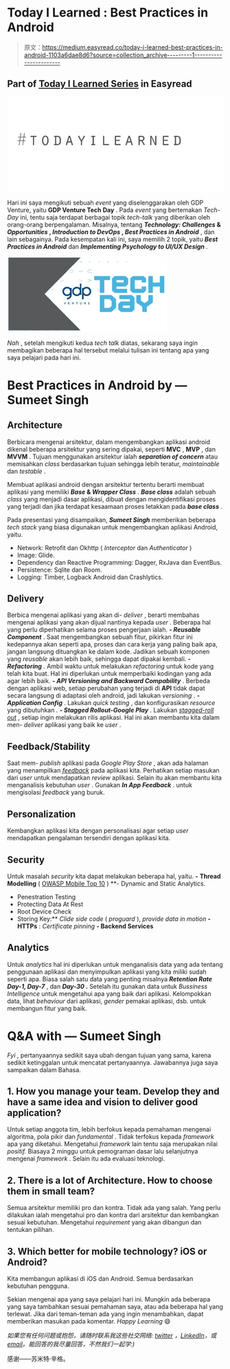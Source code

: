 # Today I Learned : Best Practices in Android

> 原文：<https://medium.easyread.co/today-i-learned-best-practices-in-android-1103a6dae8d6?source=collection_archive---------1----------------------->

## Part of [Today I Learned Series](https://medium.com/easyread/today-i-learned/home) in Easyread

![](img/20759d4d6177967a3472952abb281ea2.png)

Hari ini saya mengikuti sebuah *event* yang diselenggarakan oleh GDP Venture, yaitu **GDP Venture Tech Day** . Pada *event* yang bertemakan *Tech-Day* ini, tentu saja terdapat berbagai topik *tech-talk* yang diberikan oleh orang-orang berpengalaman. Misalnya, tentang ***Technology: Challenges* & *Opportunities* , *Introduction to DevOps* , *Best Practices in Android*** , dan lain sebagainya. Pada kesempatan kali ini, saya memilih 2 topik, yaitu ***Best Practices in Android*** dan ***Implementing Psychology to UI/UX Design*** *.*

![](img/e9cccb51e8de1f4b467e9022b7c1fcf0.png)

*Nah* , setelah mengikuti kedua *tech talk* diatas, sekarang saya ingin membagikan beberapa hal tersebut melalui tulisan ini tentang apa yang saya pelajari pada hari ini.

# Best Practices in Android by — Sumeet Singh

## Architecture

Berbicara mengenai arsitektur, dalam mengembangkan aplikasi android dikenal beberapa arsitektur yang sering dipakai, seperti **MVC** , **MVP** , dan **MVVM** . Tujuan menggunakan arsitektur ialah ***separation of* *concern*** atau memisahkan *class* berdasarkan tujuan sehingga lebih teratur, *maintainable* dan *testable* .

Membuat aplikasi android dengan arsitektur tertentu berarti membuat aplikasi yang memiliki ***Base* & *Wrapper Class*** . ***Base class*** adalah sebuah *class* yang menjadi dasar aplikasi, dibuat dengan mengidentifikasi proses yang terjadi dan jika terdapat kesaamaan proses letakkan pada ***base class*** .

Pada presentasi yang disampaikan, ***Sumeet Singh*** memberikan beberapa *tech stack* yang biasa digunakan untuk mengembangkan aplikasi Android, yaitu.
- Network: Retrofit dan Okhttp ( *Interceptor* dan *Authenticator* )
- Image: Glide.
- Dependency dan Reactive Programming: Dagger, RxJava dan EventBus.
- Persistence: Sqlite dan Room.
- Logging: Timber, Logback Android dan Crashlytics.

## Delivery

Berbica mengenai aplikasi yang akan di- *deliver* , berarti membahas mengenai aplikasi yang akan dijual nantinya kepada *user* . Beberapa hal yang perlu diperhatikan selama proses pengerjaan ialah.
**- *Reusable Component*** . Saat mengembangkan sebuah fitur, pikirkan fitur ini kedepannya akan seperti apa, proses dan cara kerja yang paling baik apa, jangan langsung dituangkan ke dalam kode. Jadikan sebuah komponen yang *reusable* akan lebih baik, sehingga dapat dipakai kembali.
**- *Refactoring*** *.* Ambil waktu untuk melakukan *refactoring* untuk kode yang telah kita buat. Hal ini diperlukan untuk memperbaiki kodingan yang ada agar lebih baik.
**- *API Versioning and Backward Compability*** . Berbeda dengan aplikasi web, setiap perubahan yang terjadi di **API** tidak dapat secara langsung di adaptasi oleh android, jadi lakukan *versioning* .
**- *Application Config*** . Lakukan *quick testing* , dan konfigurasikan *resource* yang dibutuhkan *.* ***- Stagged Rollout-Google Play*** . Lakukan [*stagged-roll out*](https://support.google.com/googleplay/android-developer/answer/6346149?hl=en) , setiap ingin melakukan rilis aplikasi. Hal ini akan membantu kita dalam men- *deliver* aplikasi yang baik ke *user* .

## Feedback/Stability

Saat mem- *publish* aplikasi pada *Google Play Store* , akan ada halaman yang menampilkan [*feedback*](https://blog.pairworking.com/what-are-the-common-challenges-faced-by-mobile-developers-2f2ff81ad29b) pada aplikasi kita. Perhatikan setiap masukan dari *user* untuk mendapatkan *review* aplikasi. Selain itu akan membantu kita menganalisis kebutuhan *user* . Gunakan ***In App Feedback*** . untuk mengisolasi *feedback* yang buruk.

## Personalization

Kembangkan aplikasi kita dengan personalisasi agar setiap *user* mendapatkan pengalaman tersendiri dengan aplikasi kita.

## **Security**

Untuk masalah *security* kita dapat melakukan beberapa hal, yaitu.
**-** **Thread Modelling** ( [OWASP Mobile Top 10](https://www.owasp.org/index.php/OWASP_Mobile_Security_Project) )
**- Dynamic and Static Analytics.
- Penestration Testing
- Protecting Data At Rest
- Root Device Check
- Storing Key:** *Clide side code* ( *proguard* ), *provide data in motion* ***-* HTTPs** : *Certificate pinning* ***-* Backend Services**

## Analytics

Untuk *analytics* hal ini diperlukan untuk menganalisis data yang ada tentang penggunaan aplikasi dan menyimpulkan aplikasi yang kita miliki sudah seperti apa. Biasa salah satu data yang penting misalnya ***Retention Rate Day-1, Day-7*** , dan ***Day-30* .** Setelah itu gunakan data untuk *Bussiness Intelligence* untuk mengetahui apa yang baik dari aplikasi. Kelompokkan data, lihat *behaviour* dari aplikasi, *gender* pemakai aplikasi, dsb. untuk membangun fitur yang baik.

# Q&A with — Sumeet Singh

*Fyi* , pertanyaannya sedikit saya ubah dengan tujuan yang sama, karena sedikit ketinggalan untuk mencatat pertanyaannya. Jawabannya juga saya sampaikan dalam Bahasa.

## 1\. How you manage your team. Develop they and have a same idea and vision to deliver good application?

Untuk setiap anggota tim, lebih berfokus kepada pemahaman mengenai algoritma, pola pikir dan *fundamental* . Tidak terfokus kepada *framework* apa yang diketahui. Mengetahui *framework* lain tentu saja merupakan nilai *positif.* Biasaya 2 minggu untuk pemograman dasar lalu selanjutnya mengenai *framework* . Selain itu ada evaluasi teknologi.

## **2\. There is a lot of Architecture. How to choose them in small team?**

Semua arsitektur memiliki pro dan kontra. Tidak ada yang salah. Yang perlu dilakukan ialah mengetahui pro dan kontra dari arsitektur dan kembangkan sesuai kebutuhan. Mengetahui *requirement* yang akan dibangun dan tentukan pilihan.

## **3\. Which better for mobile technology? iOS or Android?**

Kita membangun aplikasi di iOS dan Android. Semua berdasarkan kebutuhan pengguna.

Sekian mengenai apa yang saya pelajari hari ini. Mungkin ada beberapa yang saya tambahkan sesuai pemahaman saya, atau ada beberapa hal yang terlewat. Jika dari teman-teman ada yang ingin menambahkan, dapat memberikan masukan pada komentar. *Happy Learning* 😄

*如果您有任何问题或抱怨，请随时联系我这些社交网络:* [*twitter*](https://twitter.com/eyseminarti) *，*[*LinkedIn*](http://linkedin.com/in/eminarti-sianturi-08a369102)*，或*[*email*](mailto:eminartiys@gmail.com)*。能回答的我尽量回答，不然我们一起学:)*

感谢——苏米特·辛格。